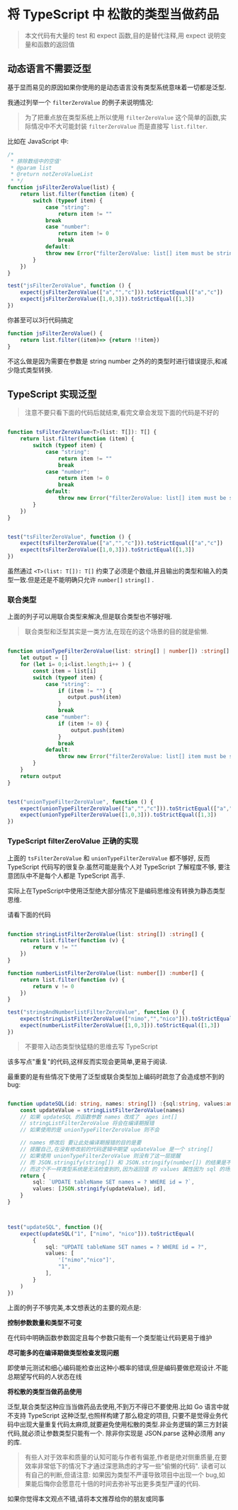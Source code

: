 # 将 TypeScript 中 松散的类型当做药品


> 本文代码有大量的 test 和  expect 函数,目的是替代注释,用 expect 说明变量和函数的返回值


## 动态语言不需要泛型

基于显而易见的原因如果你使用的是动态语言没有类型系统意味着一切都是泛型.

我通过列举一个 `filterZeroValue` 的例子来说明情况:

> 为了把重点放在类型系统上所以使用 `filterZeroValue` 这个简单的函数,实际情况中不大可能封装 `filterZeroValue` 而是直接写 `list.filter`.

比如在 JavaScript 中:

```ts
/*
 * 排除数组中的空值'
 * @param list
 * @return notZeroValueList
 * */
function jsFilterZeroValue(list) {
    return list.filter(function (item) {
        switch (typeof item) {
            case "string":
                return item != ""
            break
            case "number":
                return item != 0
                break
            default:
            throw new Error("filterZeroValue: list[] item must be string or number" )
        }
    })
}

test("jsFilterZeroValue", function () {
    expect(jsFilterZeroValue(["a","","c"])).toStrictEqual(["a","c"])
    expect(jsFilterZeroValue([1,0,3])).toStrictEqual([1,3])
})


```


你甚至可以3行代码搞定

```js
function jsFilterZeroValue() {
    return list.filter((item)=> {return !!item})
}
```


不这么做是因为需要在参数是 string number 之外的的类型时进行错误提示,和减少隐式类型转换.


## TypeScript 实现泛型

> 注意不要只看下面的代码后就结束,看完文章会发现下面的代码是不好的

```ts

function tsFilterZeroValue<T>(list: T[]): T[] {
    return list.filter(function (item) {
        switch (typeof item) {
            case "string":
                return item != ""
                break
            case "number":
                return item != 0
                break
            default:
                throw new Error("filterZeroValue: list[] item must be string or number")
        }
    })
}


test("tsFilterZeroValue", function () {
    expect(tsFilterZeroValue(["a","","c"])).toStrictEqual(["a","c"])
    expect(tsFilterZeroValue([1,0,3])).toStrictEqual([1,3])
})

```

虽然通过 `<T>(list: T[]): T[]` 约束了必须是个数组,并且输出的类型和输入的类型一致.但是还是不能明确只允许 `number[]` `string[]` .


### 联合类型

上面的列子可以用联合类型来解决,但是联合类型也不够好哦.

> 联合类型和泛型其实是一类方法,在现在的这个场景的目的就是偷懒.

```ts

function unionTypeFilterZeroValue(list: string[] | number[]) :string[] | number[] {
    let output = []
    for (let i= 0;i<list.length;i++ ) {
        const item = list[i]
        switch (typeof item) {
            case "string":
                if (item != "") {
                   output.push(item)
                }
                break
            case "number":
                if (item != 0) {
                    output.push(item)
                }
                break
            default:
                throw new Error("filterZeroValue: list[] item must be string or number")
        }
    }
    return output
}


test("unionTypeFilterZeroValue", function () {
    expect(unionTypeFilterZeroValue(["a","","c"])).toStrictEqual(["a","c"])
    expect(unionTypeFilterZeroValue([1,0,3])).toStrictEqual([1,3])
})


```


### TypeScript filterZeroValue 正确的实现

上面的 `tsFilterZeroValue` 和 `unionTypeFilterZeroValue` 都不够好,
反而 TypeScript 代码写的很复杂.虽然可能是我个人对 TypeScript 了解程度不够,
要注意团队中不是每个人都是 TypeScript 高手.

实际上在TypeScript中使用泛型绝大部分情况下是编码思维没有转换为静态类型思维.

请看下面的代码

```ts

function stringListFilterZeroValue(list: string[]) :string[] {
    return list.filter(function (v) {
        return v != ""
    })
}

function numberListFilterZeroValue(list: number[]) :number[] {
    return list.filter(function (v) {
        return v != 0
    })
}

test("stringAndNumberlistFilterZeroValue", function () {
    expect(stringListFilterZeroValue(["nimo","","nico"])).toStrictEqual(["nimo","nico"])
    expect(numberListFilterZeroValue([1,0,3])).toStrictEqual([1,3])
})

```


> 不要带入动态类型快猛糙的思维去写 TypeScript

该多写点"重复"的代码,这样反而实现会更简单,更易于阅读.

最重要的是有些情况下使用了泛型或联合类型加上编码时疏忽了会造成想不到的bug:

```ts

function updateSQL(id: string, names: string[]) :{sql:string, values:any[]} {
    const updateValue = stringListFilterZeroValue(names)
    // 如果 updateSQL 的函数参数 names 改成了  ages int[]
    // stringListFilterZeroValue 将会在编译期报错
    // 如果使用的是 unionTypeFilterZeroValue 则不会

    // names 修改后 要让此处编译期报错的目的是要
    // 提醒自己,在没有修改前的代码逻辑中期望 updateValue 是一个 string[]
    // 如果使用 unionTypeFilterZeroValue 则没有了这一层提醒
    // 而 JSON.stringify(string[]) 和 JSON.stringify(number[]) 的结果是不一样的
    // 而这个不一样类型系统是无法检查到的,因为返回值 的 values 属性因为 sql 的场景导致就是 any[]
    return {
        sql: `UPDATE tableName SET names = ? WHERE id = ?`,
        values: [JSON.stringify(updateValue), id],
    }
}



test("updateSQL", function (){
    expect(updateSQL("1", ["nimo", "nico"])).toStrictEqual(
        {
            sql: "UPDATE tableName SET names = ? WHERE id = ?",
            values: [
                '["nimo","nico"]',
                "1",
            ],
        }
    )
})


```


上面的例子不够完美,本文想表达的主要的观点是:

**控制参数数量和类型不可变**

在代码中明确函数参数固定且每个参数只能有一个类型能让代码更易于维护

**尽可能多的在编译期做类型检查发现问题**

即使单元测试和细心编码能检查出这种小概率的错误,但是编码要做悲观设计.不能总期望写代码的人状态在线

**将松散的类型当做药品使用**

泛型,联合类型这种应当当做药品去使用,不到万不得已不要使用.比如 Go 语言中就不支持 TypeScript 这种泛型,也照样构建了那么稳定的项目,
只要不是觉得业务代码中出现大量重复代码太麻烦,就要避免使用松散的类型.非业务逻辑的第三方封装代码,就必须让参数类型只能有一个.
除非你实现是 JSON.parse 这种必须用 any 的库.


> 有些人对于效率和质量的认知可能与作者有偏差,作者是绝对侧重质量,在要效率非常低下的情况下才通过深思熟虑的才写一些"偷懒的代码".
> 读者可以有自己的判断,但请注意: 如果因为类型不严谨导致项目中出现一个 bug,如果能后悔你会愿意花十倍的时间去弥补写出更多类型严谨的代码.


如果你觉得本文观点不错,请将本文推荐给你的朋友或同事


```ts;
```
